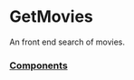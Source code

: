 # GetMovies

An front end search of movies.

### [Components](https://get-movies-storybook.vercel.app/?path=/story/modules-shared-components-button--primary)
